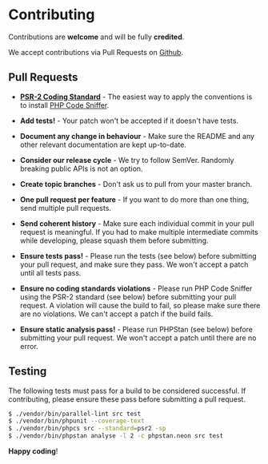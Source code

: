 # Contributing

Contributions are **welcome** and will be fully **credited**.

We accept contributions via Pull Requests on [Github](https://github.com/thephpleague/oauth2-client).


## Pull Requests

- **[PSR-2 Coding Standard](https://github.com/php-fig/fig-standards/blob/master/accepted/PSR-2-coding-style-guide.md)** - The easiest way to apply the conventions is to install [PHP Code Sniffer](http://pear.php.net/package/PHP_CodeSniffer).

- **Add tests!** - Your patch won't be accepted if it doesn't have tests.

- **Document any change in behaviour** - Make sure the README and any other relevant documentation are kept up-to-date.

- **Consider our release cycle** - We try to follow SemVer. Randomly breaking public APIs is not an option.

- **Create topic branches** - Don't ask us to pull from your master branch.

- **One pull request per feature** - If you want to do more than one thing, send multiple pull requests.

- **Send coherent history** - Make sure each individual commit in your pull request is meaningful. If you had to make multiple intermediate commits while developing, please squash them before submitting.

- **Ensure tests pass!** - Please run the tests (see below) before submitting your pull request, and make sure they pass. We won't accept a patch until all tests pass.

- **Ensure no coding standards violations** - Please run PHP Code Sniffer using the PSR-2 standard (see below) before submitting your pull request. A violation will cause the build to fail, so please make sure there are no violations. We can't accept a patch if the build fails.

- **Ensure static analysis pass!** - Please run PHPStan (see below) before submitting your pull request. We won't accept a patch until there are no error.

## Testing

The following tests must pass for a build to be considered successful. If contributing, please ensure these pass before submitting a pull request.

``` bash
$ ./vendor/bin/parallel-lint src test
$ ./vendor/bin/phpunit --coverage-text
$ ./vendor/bin/phpcs src --standard=psr2 -sp
$ ./vendor/bin/phpstan analyse -l 2 -c phpstan.neon src test
```

**Happy coding**!
